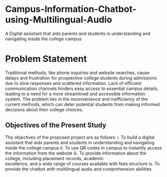 # Campus-Information-Chatbot-using-Multilingual-Audio
A Digital assistant that aids parents and students in understanding and  navigating inside the college campus 
# Problem Statement 
Traditional methods, like phone inquiries and website searches, cause delays and 
frustration for prospective college students during admissions due to slow responses and 
scattered information. Lack of efficient communication channels hinders easy access to 
essential campus details, leading to a need for a more streamlined and accessible 
information system. The problem lies in the inconvenience and inefficiency of the current 
methods, which can deter potential students from making informed decisions about their 
college choices. 
## Objectives of the Present Study 
The objectives of the proposed project are as follows: 
i. To build a digital assistant that aids parents and students in understanding and 
navigating inside the college campus 
ii. To use QR codes in campus to instantly access the information from the website
iii. To provide information about the college, including placement records, academic  
excellence, and a wide range of courses available with fees structure 
iv. To provide the chatbot with multilingual audio and comprehension abilities 
